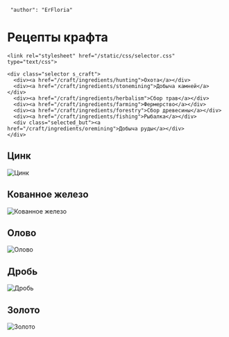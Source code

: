 ```config
 "author": "ErFloria"
```
# Рецепты крафта

``` raw-html
<link rel="stylesheet" href="/static/css/selector.css" type="text/css">

<div class="selector s_craft">
  <div><a href="/craft/ingredients/hunting">Охота</a></div>
  <div><a href="/craft/ingredients/stonemining">Добыча камней</a></div>
  <div><a href="/craft/ingredients/herbalism">Сбор трав</a></div>
  <div><a href="/craft/ingredients/farming">Фермерство</a></div>
  <div><a href="/craft/ingredients/forestry">Сбор древесины</a></div>
  <div><a href="/craft/ingredients/fishing">Рыбалка</a></div>
  <div class="selected_but"><a href="/craft/ingredients/oremining">Добыча руды</a></div>
</div>
```
## Цинк
![Цинк](/img/craft/4-1-2.jpg)
## Кованное железо
![Кованное железо](/img/craft/4-2-1.jpg)
## Олово
![Олово](/img/craft/4-2-2.jpg)
## Дробь
![Дробь](/img/craft/4-3-1.jpg)
## Золото
![Золото](/img/craft/4-3-2.jpg)